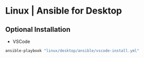 # Linux | Ansible for Desktop

## Optional Installation

* VSCode

```sh
ansible-playbook "linux/desktop/ansible/vscode-install.yml"
```
